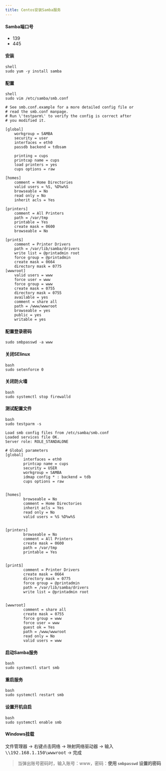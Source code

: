 ```yaml
---
title: Centos安装Samba服务
---
```


#### Samba端口号

- 139
- 445

#### 安装


```
shell
sudo yum -y install samba
```


#### 配置


```
shell
sudo vim /etc/samba/smb.conf
```


```
# See smb.conf.example for a more detailed config file or
# read the smb.conf manpage.
# Run \'testparm\' to verify the config is correct after
# you modified it.

[global]
	workgroup = SAMBA
	security = user
    interfaces = eth0
	passdb backend = tdbsam

	printing = cups
	printcap name = cups
	load printers = yes
	cups options = raw

[homes]
	comment = Home Directories
	valid users = %S, %D%w%S
	browseable = No
	read only = No
	inherit acls = Yes

[printers]
	comment = All Printers
	path = /var/tmp
	printable = Yes
	create mask = 0600
	browseable = No

[print$]
	comment = Printer Drivers
	path = /var/lib/samba/drivers
	write list = @printadmin root
	force group = @printadmin
	create mask = 0664
	directory mask = 0775
[wwwroot]
	valid users = www
    force user = www
    force group = www
    create mask = 0755
    directory mask = 0755
    available = yes
    comment = share all
    path = /www/wwwroot
    browseable = yes
    public = yes
    writable = yes
```


#### 配置登录密码

```
sudo smbpasswd -a www
```



#### 关闭SElinux


```
bash
sudo setenforce 0
```


#### 关闭防火墙

```
bash
sudo systemctl stop firewalld
```


#### 测试配置文件

```
bash
sudo testparm -s
```



```
Load smb config files from /etc/samba/smb.conf
Loaded services file OK.
Server role: ROLE_STANDALONE

# Global parameters
[global]
        interfaces = eth0
        printcap name = cups
        security = USER
        workgroup = SAMBA
        idmap config * : backend = tdb
        cups options = raw


[homes]
        browseable = No
        comment = Home Directories
        inherit acls = Yes
        read only = No
        valid users = %S %D%w%S


[printers]
        browseable = No
        comment = All Printers
        create mask = 0600
        path = /var/tmp
        printable = Yes


[print$]
        comment = Printer Drivers
        create mask = 0664
        directory mask = 0775
        force group = @printadmin
        path = /var/lib/samba/drivers
        write list = @printadmin root


[wwwroot]
        comment = share all
        create mask = 0755
        force group = www
        force user = www
        guest ok = Yes
        path = /www/wwwroot
        read only = No
        valid users = www
```



#### 启动Samba服务

```
bash
sudo systemctl start smb
```


#### 重启服务

```
bash
sudo systemctl restart smb
```


#### 设置开机自启


```
bash
sudo systemctl enable smb
```


#### Windows挂载

<kbd>文件管理器</kbd> -> 右键点击<kbd>网络</kbd> -> <kbd>映射网络驱动器</kbd> -> 输入<kbd>\\\\192.168.1.150\\wwwroot</kbd> -> 完成

> 当弹出账号密码时，输入账号：www，密码：**使用 `smbpasswd` 设置的密码**

